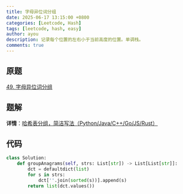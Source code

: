 ```yaml
---
title: 字母异位词分组
date: 2025-06-17 13:15:00 +0800
categories: [Leetcode, Hash]
tags: [leetcode, hash, easy]
author: ayou
description: 记录每个位置的左右小于当前高度的位置。单调栈。
comments: true
---
```


## 原题
[49. 字母异位词分组](https://leetcode.cn/problems/group-anagrams/description/)

## 题解
**详情**：[哈希表分组，简洁写法（Python/Java/C++/Go/JS/Rust）](https://leetcode.cn/problems/group-anagrams/solutions/2718519/ha-xi-biao-fen-zu-jian-ji-xie-fa-pythonj-1ukv)

## 代码
```python
class Solution:
    def groupAnagrams(self, strs: List[str]) -> List[List[str]]:
        dct = defaultdict(list)
        for s in strs:
            dct[''.join(sorted(s))].append(s)
        return list(dct.values())
```
